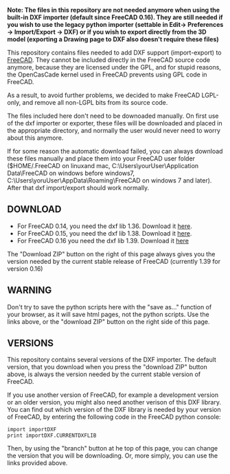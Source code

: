 **Note: The files in this repository are not needed anymore when using the built-in DXF importer (default since FreeCAD 0.16). They are still needed if you wish to use the legacy python importer (settable in Edit-> Preferences -> Import/Export -> DXF) or if you wish to export directly from the 3D model (exporting a Drawing page to DXF also doesn't require these files)**

This repository contains files needed to add DXF support (import-export) to [FreeCAD](http://www.freecadweb.org). They cannot be included directly in the FreeCAD source code anymore, because they are licensed under the GPL, and for stupid reasons, the OpenCasCade kernel used in FreeCAD prevents using GPL code in FreeCAD. 

As a result, to avoid further problems, we decided to make FreeCAD LGPL-only, and remove all non-LGPL bits from its source code.

The files included here don't need to be downoaded manually. On first use of the dxf importer or exporter, these files will be downloaded and placed in the appropriate directory, and normally the user would never need to worry about this anymore.

If for some reason the automatic download failed, you can always download these files manually and place them into your FreeCAD user folder ($HOME/.FreeCAD on linuxand mac, C:\Users\yourUser\Application Data\FreeCAD on windows before windows7, C:\Users\yoruUser\AppData\Roaming\FreeCAD on windows 7 and later). After that dxf import/export should work normally.

## DOWNLOAD

* For FreeCAD 0.14, you need the dxf lib 1.36. Download it [here](https://github.com/yorikvanhavre/Draft-dxf-importer/archive/1.36.zip).
* For FreeCAD 0.15, you need the dxf lib 1.38. Download it [here](https://github.com/yorikvanhavre/Draft-dxf-importer/archive/1.38.zip).
* For FreeCAD 0.16 you need the dxf lib 1.39. Download it [here](https://github.com/yorikvanhavre/Draft-dxf-importer/archive/1.39.zip)

The "Download ZIP" button on the right of this page always gives you the version needed by the current stable release of FreeCAD (currently 1.39 for version 0.16)

## WARNING

Don't try to save the python scripts here with the "save as..." function of your browser, as it will save html pages, not the python scripts. Use the links above, or the "download ZIP" button on the right side of this page.

## VERSIONS

This repository contains several versions of the DXF importer. The default version, that you download when you press the "download ZIP" button above, is always the version needed by the current stable version of FreeCAD.

If you use another version of FreeCAD, for example a development version or an older version, you might also need another verison of this DXF library. You can find out which version of the DXF library is needed by your version of FreeCAD, by entering the following code in the FreeCAD python console:

    import importDXF
    print importDXF.CURRENTDXFLIB

Then, by using the "branch" button at he top of this page, you can change the version that you will be downloading. Or, more simply, you can use the links provided above.
